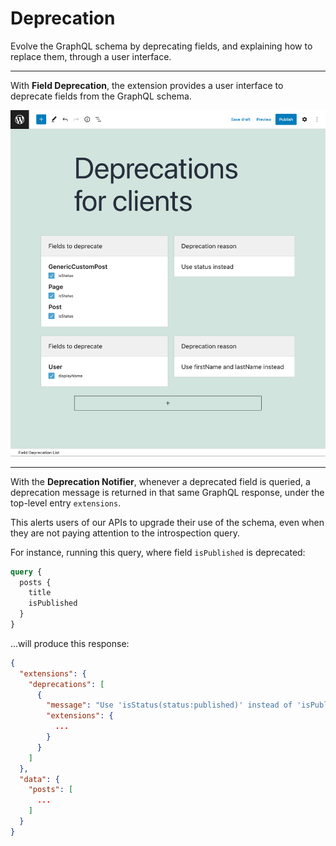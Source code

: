 # Deprecation

Evolve the GraphQL schema by deprecating fields, and explaining how to replace them, through a user interface.

---

With **Field Deprecation**, the extension provides a user interface to deprecate fields from the GraphQL schema.

<div class="img-width-1024" markdown=1>

![Field Deprecation List editor](../../../../../extensions/field-deprecation/docs/images/field-deprecation-list.png "Field Deprecation List editor")

</div>

---

With the **Deprecation Notifier**, whenever a deprecated field is queried, a deprecation message is returned in that same GraphQL response, under the top-level entry `extensions`.

This alerts users of our APIs to upgrade their use of the schema, even when they are not paying attention to the introspection query.

For instance, running this query, where field `isPublished` is deprecated:

```graphql
query {
  posts {
    title
    isPublished
  }
}
```

...will produce this response:

```json
{
  "extensions": {
    "deprecations": [
      {
        "message": "Use 'isStatus(status:published)' instead of 'isPublished'",
        "extensions": {
          ...
        }
      }
    ]
  },
  "data": {
    "posts": [
      ...
    ]
  }
}
```

<!-- ## List of bundled extensions

- [Deprecation Notifier](../../../../../extensions/deprecation-notifier/docs/modules/deprecation-notifier/en.md)
- [Field Deprecation](../../../../../extensions/field-deprecation/docs/modules/field-deprecation/en.md) -->
